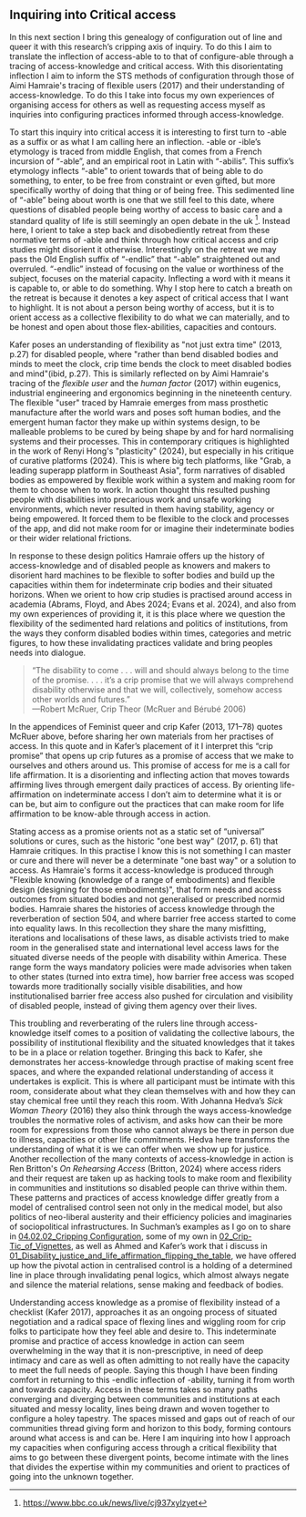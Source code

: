 ## Inquiring into Critical access

In this next section I bring this genealogy of configuration out of line and queer it with this research’s cripping axis of inquiry. To do this I aim to translate the inflection of access-able to to that of configure-able through a tracing of access-knowledge and critical access. With this disorientating inflection I aim to inform the STS methods of configuration through those of Aimi Hamraie's tracing of flexible users (2017) and their understanding of access-knowledge. To do this I take into focus my own experiences of organising access for others as well as requesting access myself as inquiries into configuring practices informed through access-knowledge.

To start this inquiry into critical access it is interesting to first turn to -able as a suffix or as what I am calling here an inflection. -able or -ible’s etymology is traced from middle English, that comes from a French incursion of “-able”, and an empirical root in Latin with “-abilis”. This suffix’s etymology inflects  “-able” to orient towards that of being able to do something, to enter, to be free from constraint or even gifted, but more specifically worthy of doing that thing or of being free. This sedimented line of “-able” being about worth is one that we still feel to this date, where questions of disabled people being worthy of access to basic care and a standard quality of life is still seemingly an open debate in the uk [^41]. Instead here, I orient to take a step back and disobediently retreat from these normative terms of -able and think through how critical access and crip studies might disorient it otherwise. Interestingly on the retreat we may pass the Old English suffix of “-endlic” that “-able” straightened out and overruled. “-endlic” instead of focusing on the value or worthiness of the subject, focuses on the material capacity. Inflecting a word with it means it is capable to, or able to do something. Why I stop here to catch a breath on the retreat is because it denotes a key aspect of critical access that I want to highlight. It is not about a person being worthy of access, but it is to orient access as a collective flexibility to do what we can materially, and to be honest and open about those flex-abilities, capacities and contours. 

Kafer poses an understanding of flexibility as "not just extra time" (2013, p.27) for disabled people, where "rather than bend disabled bodies and minds to meet the clock, crip time bends the clock to meet disabled bodies and mind"(ibid, p.27). This is similarly reflected on by Aimi Hamraie's tracing of the _flexible user_ and the _human factor_ (2017) within eugenics, industrial engineering and ergonomics beginning in the nineteenth century. The flexible "user" traced by Hamraie emerges from mass prosthetic manufacture after the world wars and poses soft human bodies, and the emergent human factor they make up within systems design, to be malleable problems to be cured by being shape by and for hard normalising systems and their processes. This in contemporary critiques is highlighted in the work of Renyi Hong's "plasticity" (2024), but especially in his critique of curative platforms (2024). This is where big tech platforms, like "Grab, a leading superapp platform in Southeast Asia",  form narratives of disabled bodies as empowered by flexible work within a system and making room for them to choose when to work. In action thought this resulted pushing people with disabilities into precarious work and unsafe working environments, which never resulted in them having stability, agency or being empowered. It forced them to be flexible to the clock and processes of the app, and did not make room for or imagine their indeterminate bodies or their wider relational frictions.

In response to these design politics Hamraie offers up the history of access-knowledge and of disabled people as knowers and makers to disorient hard machines to be flexible to softer bodies and build up the capacities within them for indeterminate crip bodies and their situated horizons. When we orient to how crip studies is practised around access in academia (Abrams, Floyd, and Abes 2024; Evans et al. 2024), and also from my own experiences of providing it, it is this place where we question the flexibility of the sedimented hard relations and politics of institutions, from the ways they conform disabled bodies within times, categories and metric figures, to how these invalidating practices validate and bring peoples needs into dialogue.

> “The disability to come . . . will and should always belong to the time of the promise. . . . it’s a crip promise that we will always comprehend disability otherwise and that we will, collectively, somehow access other worlds and futures.”  
> —Robert McRuer, Crip Theor (McRuer and Bérubé 2006)

In the appendices of Feminist queer and crip Kafer (2013, 171–78) quotes McRuer above, before sharing her own materials from her practises of access. In this quote and in Kafer’s placement of it I interpret this “crip promise” that opens up crip futures as a promise of access that we make to ourselves and others around us. This promise of access for me is a call for life affirmation. It is a disorienting and inflecting action that moves towards affirming lives through emergent daily practices of access. By orienting life-affirmation on indeterminate access I don’t aim to determine what it is or can be, but aim to configure out the practices that can make room for life affirmation to be know-able through access in action. 

Stating access as a promise orients not as a static set of “universal” solutions or cures, such as the historic "one best way" (2017, p. 61) that Hamraie critiques. In this practise I know this is not something I can master or cure and there will never be a determinate "one bast way" or a solution to access. As Hamraie's forms it access-knowledge is produced through "Flexible knowing (knowledge of a range of embodiments) and flexible design (designing for those embodiments)", that form needs and access outcomes from situated bodies and not generalised or prescribed normid bodies. Hamraie shares the histories of access knowledge through the reverberation of section 504, and where barrier free access started to come into equality laws. In this recollection they share the many misfitting, iterations and localisations of these laws, as disable activists tried to make room in the generalised state and international level access laws for the situated diverse needs of the people with disability within America. These range form the ways mandatory policies were made advisories when taken to other states (turned into extra time), how barrier free access was scoped towards more traditionally socially visible disabilities, and how institutionalised barrier free access also pushed for circulation and visibility of disabled people, instead of giving them agency over their lives.

This troubling and reverberating of the rulers line through access-knowledge itself comes to a position of validating the collective labours, the possibility of institutional flexibility and the situated knowledges that it takes to be in a place or relation together. Bringing this back to Kafer, she demonstrates her access-knowledge through practise of making scent free spaces, and where the expanded relational understanding of access it undertakes is explicit. This is where all participant must be intimate with this room, considerate about what they clean themselves with and how they can stay chemical free until they reach this room. With Johanna Hedva’s _Sick Woman Theory_ (2016) they also think through the ways access-knowledge troubles the normative roles of activism, and asks how can their be more room for expressions from those who cannot always be there in person due to illness, capacities or other life commitments. Hedva here transforms the understanding of what it is we can offer when we show up for justice. Another recollection of the many contexts of access-knowledge in action is Ren Britton's _On Rehearsing Access_ (Britton, 2024) where access riders and their request are taken up as hacking tools to make room and flexibility in communities and institutions so disabled people can thrive within them. These patterns and practices of access knowledge differ greatly from a model of centralised control seen not only in the medical model, but also politics of neo-liberal austerity and their efficiency policies and imaginaries of sociopolitical infrastructures. In Suchman’s examples as I go on to share in [04.02.02_Cripping Configuration](04.02.02_Cripping%20Configuration.md), some of my own in [02_Crip-Tic_of_Vignettes](../../02_Crip-Tic_of_Vignettes/02_Crip-Tic_of_Vignettes.md), as well as Ahmed and Kafer’s work that i discuss in [01_Disability_justice_and_life_affirmation_flipping_the_table](../../01_Disability_justice_and_life_affirmation_flipping_the_table/01_Disability_justice_and_life_affirmation_flipping_the_table.md), we have offered up how the pivotal action in centralised control is a holding of a determined line in place through invalidating penal logics, which almost always negate and silence the material relations, sense making and feedback of bodies. 

Understanding access knowledge as a promise of flexibility instead of a checklist (Kafer 2017), approaches it as an ongoing process of situated negotiation and a radical space of flexing lines and wiggling room for crip folks to participate how they feel able and desire to. This indeterminate promise and practice of access knowledge in action can seem overwhelming in the way that it is non-prescriptive, in need of deep intimacy and care as well as often admitting to not really have the capacity to meet the full needs of people. Saying this though I have been finding comfort in returning to this -endlic inflection of -ability, turning it from worth and towards capacity. Access in these terms takes so many paths converging and diverging between communities and institutions at each situated and messy locality, lines being drawn and woven together to configure a holey tapestry. The spaces missed and gaps out of reach of our communities thread giving form and horizon to this body, forming contours around what access is and can be. Here I am inquiring into how I approach my capacities when configuring access through a critical flexibility that aims to go between these divergent points, become intimate with the lines that divides the expertise within my communities and orient to practices of going into the unknown together. 


[^41]: https://www.bbc.co.uk/news/live/cj937xylzyet


